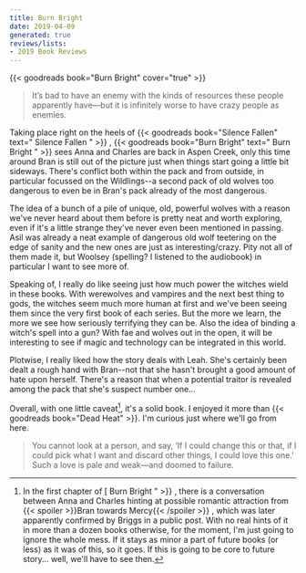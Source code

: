 ```yaml
---
title: Burn Bright
date: 2019-04-09
generated: true
reviews/lists:
- 2019 Book Reviews
---
```

{{< goodreads book="Burn Bright" cover="true" >}}

> It’s bad to have an enemy with the kinds of resources these people apparently have—but it is infinitely worse to have crazy people as enemies.

Taking place right on the heels of {{< goodreads book="Silence Fallen" text=" Silence Fallen " >}} , {{< goodreads book="Burn Bright" text=" Burn Bright " >}} sees   Anna and Charles are back in Aspen Creek, only this time around Bran is still out of the picture just when things start going a little bit sideways. There's conflict both within the pack and from outside, in particular focussed on the Wildlings--a second pack of old wolves too dangerous to even be in Bran's pack already of the most dangerous.  

<!--more-->

The idea of a bunch of a pile of unique, old, powerful wolves with a reason we've never heard about them before is pretty neat and worth exploring, even if it's a little strange they've never even been mentioned in passing. Asil was already a neat example of dangerous old wolf teetering on the edge of sanity and the new ones are just as interesting/crazy. Pity not all of them made it, but Woolsey (spelling? I listened to the audiobook) in particular I want to see more of.  

Speaking of, I really do like seeing just how much power the witches wield in these books. With werewolves and vampires and the next best thing to gods, the witches seem much more human at first and we've been seeing them since the very first book of each series. But the more we learn, the more we see how seriously terrifying they can be. Also the idea of binding a witch's spell into a gun? With fae and wolves out in the open, it will be interesting to see if magic and technology can be integrated in this world.  

Plotwise, I really liked how the story deals with Leah. She's certainly been dealt a rough hand with Bran--not that she hasn't brought a good amount of hate upon herself. There's a reason that when a potential traitor is revealed among the pack that she's suspect number one...  

Overall, with one little caveat[^addendum], it's a solid book. I enjoyed it more than {{< goodreads book="Dead Heat" >}}. I'm curious just where we'll go from here.  

> You cannot look at a person, and say, ‘If I could change this or that, if I could pick what I want and discard other things, I could love this one.’ Such a love is pale and weak—and doomed to failure.

[^addendum]: In the first chapter of [ Burn Bright " >}} , there is a conversation between Anna and Charles hinting at possible romantic attraction from  {{< spoiler >}}Bran towards Mercy{{< /spoiler >}}  , which was later apparently confirmed by Briggs in a public post. With no real hints of it in more than a dozen books otherwise, for the moment, I'm just going to ignore the whole mess. If it stays as minor a part of future books (or less) as it was of this, so it goes. If this is going to be core to future story... well, we'll have to see then.



